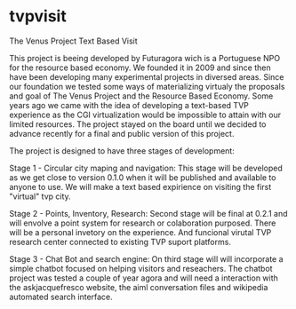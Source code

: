 # tvpvisit
The Venus Project Text Based Visit

This project is beeing developed by Futuragora wich is a Portuguese NPO for the resource based economy. We founded it in 2009 and since then have been developing many experimental projects in diversed areas. Since our foundation we tested some ways of materializing virtualy the proposals and goal of The Venus Project and the Resource Based Economy. Some years ago we came with the idea of developing a text-based TVP experience as the CGI virtualization would be impossible to attain with our limited resources. The project stayed on the board until we decided to advance recently for a final and public version of this project.

The project is designed to have three stages of development:

Stage 1 - Circular city maping and navigation: This stage will be developed as we get close to version 0.1.0 when it will be published and available to anyone to use. We will make a text based expirience on visiting the first "virtual" tvp city.

Stage 2 - Points, Inventory, Research: Second stage will be final at 0.2.1 and will envolve a point system for research or colaboration purposed. There will be a personal invetory on the experience. And funcional virutal TVP research center connected to existing TVP suport platforms.

Stage 3 - Chat Bot and search engine: On third stage will will incorporate a simple chatbot focused on helping visitors and reseachers. The chatbot project was tested a couple of year agora and will need a interaction with the askjacquefresco website, the aiml conversation files and wikipedia automated search interface.
